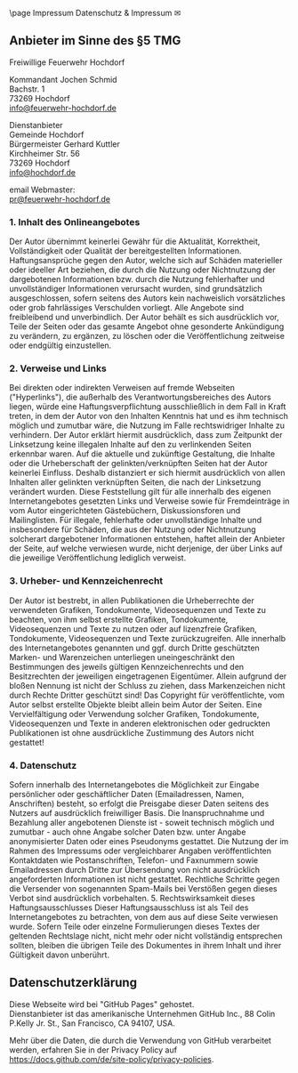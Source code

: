 \page Impressum Datenschutz & Impressum ✉

## Anbieter im Sinne des §5 TMG

Freiwillige Feuerwehr Hochdorf  

Kommandant Jochen Schmid  
Bachstr. 1  
73269 Hochdorf  
info@feuerwehr-hochdorf.de  

Dienstanbieter  
Gemeinde Hochdorf  
Bürgermeister Gerhard Kuttler  
Kirchheimer Str. 56  
73269 Hochdorf  
info@hochdorf.de  

email Webmaster:  
pr@feuerwehr-hochdorf.de  

### 1. Inhalt des Onlineangebotes  

Der Autor übernimmt keinerlei Gewähr für die Aktualität, Korrektheit, Vollständigkeit oder Qualität der bereitgestellten  Informationen. Haftungsansprüche gegen den Autor, welche sich auf Schäden materieller oder ideeller Art beziehen, die durch  die Nutzung oder Nichtnutzung der dargebotenen Informationen bzw. durch die Nutzung fehlerhafter und unvollständiger  Informationen verursacht wurden, sind grundsätzlich ausgeschlossen, sofern seitens des Autors kein nachweislich vorsätzliches  oder grob fahrlässiges Verschulden vorliegt.  Alle Angebote sind freibleibend und unverbindlich. Der Autor behält es sich ausdrücklich vor, Teile der Seiten oder das gesamte  Angebot ohne gesonderte Ankündigung zu verändern, zu ergänzen, zu löschen oder die Veröffentlichung zeitweise oder  endgültig einzustellen.  

 ### 2. Verweise und Links

Bei direkten oder indirekten Verweisen auf fremde Webseiten ("Hyperlinks"), die außerhalb des Verantwortungsbereiches des  Autors liegen, würde eine Haftungsverpflichtung ausschließlich in dem Fall in Kraft treten, in dem der Autor von den Inhalten  Kenntnis hat und es ihm technisch möglich und zumutbar wäre, die Nutzung im Falle rechtswidriger Inhalte zu verhindern.  Der Autor erklärt hiermit ausdrücklich, dass zum Zeitpunkt der Linksetzung keine illegalen Inhalte auf den zu verlinkenden  Seiten erkennbar waren. Auf die aktuelle und zukünftige Gestaltung, die Inhalte oder die Urheberschaft der  gelinkten/verknüpften Seiten hat der Autor keinerlei Einfluss. Deshalb distanziert er sich hiermit ausdrücklich von allen  Inhalten aller gelinkten verknüpften Seiten, die nach der Linksetzung verändert wurden. Diese Feststellung gilt für alle  innerhalb des eigenen Internetangebotes gesetzten Links und Verweise sowie für Fremdeinträge in vom Autor eingerichteten  Gästebüchern, Diskussionsforen und Mailinglisten. Für illegale, fehlerhafte oder unvollständige Inhalte und insbesondere für  Schäden, die aus der Nutzung oder Nichtnutzung solcherart dargebotener Informationen entstehen, haftet allein der Anbieter  der Seite, auf welche verwiesen wurde, nicht derjenige, der über Links auf die jeweilige Veröffentlichung lediglich verweist.   

### 3. Urheber- und Kennzeichenrecht

Der Autor ist bestrebt, in allen Publikationen die Urheberrechte der verwendeten Grafiken, Tondokumente, Videosequenzen  und Texte zu beachten, von ihm selbst erstellte Grafiken, Tondokumente, Videosequenzen und Texte zu nutzen oder auf  lizenzfreie Grafiken, Tondokumente, Videosequenzen und Texte zurückzugreifen.  Alle innerhalb des Internetangebotes genannten und ggf. durch Dritte geschützten Marken- und Warenzeichen unterliegen  uneingeschränkt den Bestimmungen des jeweils gültigen Kennzeichenrechts und den Besitzrechten der jeweiligen  eingetragenen Eigentümer. Allein aufgrund der bloßen Nennung ist nicht der Schluss zu ziehen, dass Markenzeichen nicht durch  Rechte Dritter geschützt sind!  Das Copyright für veröffentlichte, vom Autor selbst erstellte Objekte bleibt allein beim Autor der Seiten. Eine Vervielfältigung  oder Verwendung solcher Grafiken, Tondokumente, Videosequenzen und Texte in anderen elektronischen oder gedruckten  Publikationen ist ohne ausdrückliche Zustimmung des Autors nicht gestattet!   

### 4. Datenschutz

Sofern innerhalb des Internetangebotes die Möglichkeit zur Eingabe persönlicher oder geschäftlicher Daten (Emailadressen,  Namen, Anschriften) besteht, so erfolgt die Preisgabe dieser Daten seitens des Nutzers auf ausdrücklich freiwilliger Basis. Die  Inanspruchnahme und Bezahlung aller angebotenen Dienste ist - soweit technisch möglich und zumutbar - auch ohne Angabe  solcher Daten bzw. unter Angabe anonymisierter Daten oder eines Pseudonyms gestattet. Die Nutzung der im Rahmen des  Impressums oder vergleichbarer Angaben veröffentlichten Kontaktdaten wie Postanschriften, Telefon- und Faxnummern sowie  Emailadressen durch Dritte zur Übersendung von nicht ausdrücklich angeforderten Informationen ist nicht gestattet. Rechtliche  Schritte gegen die Versender von sogenannten Spam-Mails bei Verstößen gegen dieses Verbot sind ausdrücklich vorbehalten.  5. Rechtswirksamkeit dieses Haftungsausschlusses  Dieser Haftungsausschluss ist als Teil des Internetangebotes zu betrachten, von dem aus auf diese Seite verwiesen wurde.  Sofern Teile oder einzelne Formulierungen dieses Textes der geltenden Rechtslage nicht, nicht mehr oder nicht vollständig  entsprechen sollten, bleiben die übrigen Teile des Dokumentes in ihrem Inhalt und ihrer Gültigkeit davon unberührt. 

## Datenschutzerklärung

Diese Webseite wird bei "GitHub Pages" gehostet.  
Dienstanbieter ist das amerikanische Unternehmen GitHub Inc., 88 Colin P.Kelly Jr. St., San Francisco, CA 94107, USA.

Mehr über die Daten, die durch die Verwendung von GitHub verarbeitet werden, erfahren Sie in der Privacy Policy auf https://docs.github.com/de/site-policy/privacy-policies.
